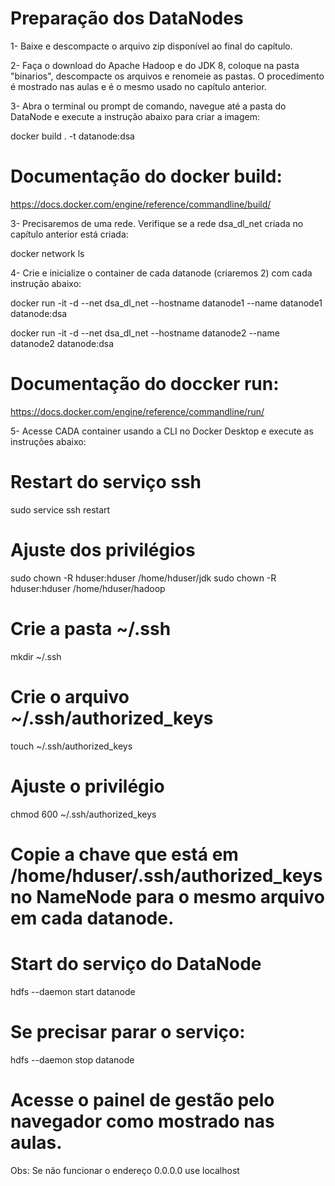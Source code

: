 # Preparação dos DataNodes

1- Baixe e descompacte o arquivo zip disponível ao final do capítulo.

2- Faça o download do Apache Hadoop e do JDK 8, coloque na pasta "binarios", descompacte os arquivos e renomeie as pastas. O procedimento é mostrado nas aulas e é o mesmo usado no capítulo anterior.

3- Abra o terminal ou prompt de comando, navegue até a pasta do DataNode e execute a instrução abaixo para criar a imagem:

docker build . -t datanode:dsa

# Documentação do docker build:
https://docs.docker.com/engine/reference/commandline/build/

3- Precisaremos de uma rede. Verifique se a rede dsa_dl_net criada no capítulo anterior está criada:

docker network ls

4- Crie e inicialize o container de cada datanode (criaremos 2) com cada instrução abaixo:

docker run -it -d --net dsa_dl_net --hostname datanode1 --name datanode1 datanode:dsa

docker run -it -d --net dsa_dl_net --hostname datanode2 --name datanode2 datanode:dsa

# Documentação do doccker run:
https://docs.docker.com/engine/reference/commandline/run/

5- Acesse CADA container usando a CLI no Docker Desktop e execute as instruções abaixo:

# Restart do serviço ssh
sudo service ssh restart

# Ajuste dos privilégios
sudo chown -R hduser:hduser /home/hduser/jdk
sudo chown -R hduser:hduser /home/hduser/hadoop

# Crie a pasta ~/.ssh
mkdir ~/.ssh

# Crie o arquivo ~/.ssh/authorized_keys
touch ~/.ssh/authorized_keys

# Ajuste o privilégio
chmod 600 ~/.ssh/authorized_keys

# Copie a chave que está em /home/hduser/.ssh/authorized_keys no NameNode para o mesmo arquivo em cada datanode.

# Start do serviço do DataNode
hdfs --daemon start datanode

# Se precisar parar o serviço:
hdfs --daemon stop datanode

# Acesse o painel de gestão pelo navegador como mostrado nas aulas.

Obs: Se não funcionar o endereço 0.0.0.0 use localhost

